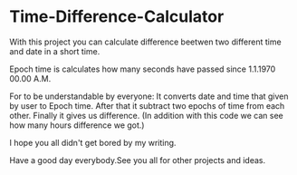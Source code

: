 # Time-Difference-Calculator
With this project you can calculate difference beetwen two different time and date in a short time.  

Epoch time is calculates how many seconds have passed since 1.1.1970 00.00 A.M.

For to be understandable by everyone: It converts date and time that given by user to Epoch time.
After that it subtract two epochs of time from each other. Finally it gives us difference. (In addition with this code we can see how many hours difference we got.)

I hope you all didn't get bored by my writing.

Have a good day everybody.See you all for other projects and ideas.

